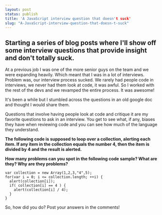 ```yaml
---
layout: post
status: publish
title: 'A JavaScript interview question that doesn't suck'
slug: "A-JavaScript-interview-question-that-doesn-t-suck"
---
```


## Starting a series of blog posts where I'll show off some interview questions that provide insight and don't totally suck.

At a previous job I was one of the more senior guys on the team and we were expanding heavily. Which meant that I was in a lot of interviews. Problem was, our interview process sucked. We rarely had people code in interviews, we never had them look at code, it was awful. So I worked with the rest of the devs and we revamped the entire process. It was awesome!

It's been a while but I stumbled across the questions in an old google doc and thought I would share them.


Questions that involve having people look at code and critique it are my favorite questions to ask in an interview. You get to see what, if any, biases they have when reviewing code and you can see how much of the language they understand.


**The following code is supposed to loop over a collection, alerting each item. If any item in the collection equals the number 4, then the item is divided by 4 and the result is alerted.**


**How many problems can you spot in the following code sample? What are they? Why are they problems?**


    var collection = new Array(1,2,3,"4",5);
    for(var i = 0; i <= collection.length; ++i) {
      alert(collection[i]);
      if( collection[i] == 4 ) {
        alert(collection[i] / 4);
      }
    }

So, how did you do? Post your answers in the comments!


